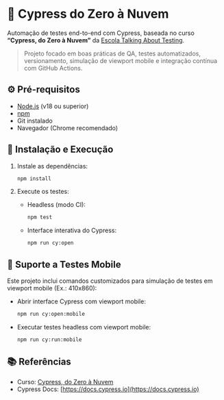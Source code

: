 # 🧪 Cypress do Zero à Nuvem

Automação de testes end-to-end com Cypress, baseada no curso **“Cypress, do Zero à Nuvem”** da [Escola Talking About Testing](https://talkingabouttesting.com).

> Projeto focado em boas práticas de QA, testes automatizados, versionamento, simulação de viewport mobile e integração contínua com GitHub Actions.

## ⚙️ Pré-requisitos

- [Node.js](https://nodejs.org) (v18 ou superior)
- [npm](https://www.npmjs.com/)
- Git instalado
- Navegador (Chrome recomendado)

## 🚀 Instalação e Execução

1. Instale as dependências:
   ```bash
   npm install
   ```

2. Execute os testes:
   - Headless (modo CI):
     ```bash
     npm test
     ```
   - Interface interativa do Cypress:
     ```bash
     npm run cy:open
     ```

## 📱 Suporte a Testes Mobile

Este projeto inclui comandos customizados para simulação de testes em viewport mobile (Ex.: 410x860):

- Abrir interface Cypress com viewport mobile:
  ```bash
  npm run cy:open:mobile
  ```

- Executar testes headless com viewport mobile:
  ```bash
  npm run cy:run:mobile
  ```

## 📚 Referências

- Curso: [Cypress, do Zero à Nuvem](https://talkingabouttesting.com)
- Cypress Docs: [https://docs.cypress.io](https://docs.cypress.io)